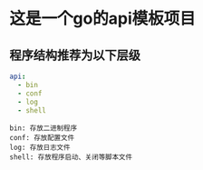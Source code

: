 # 这是一个go的api模板项目

## 程序结构推荐为以下层级

```yaml
api:
  - bin
  - conf
  - log
  - shell
```

```text
bin: 存放二进制程序
conf: 存放配置文件
log: 存放日志文件
shell: 存放程序启动、关闭等脚本文件 
```